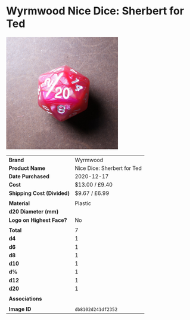 # Wyrmwood Nice Dice: Sherbert for Ted

<img src="https://raw.githubusercontent.com/jesskelsall/astarus-images/main/dice/db8102d241df2352.jpg" height="300" />

|||
| --- | --- |
| **Brand** | Wyrmwood |
| **Product Name** | Nice Dice: Sherbert for Ted |
| **Date Purchased** | 2020-12-17 |
| **Cost** | $13.00 / £9.40 |
| **Shipping Cost (Divided)** | $9.67 / £6.99 |
||
| **Material** | Plastic |
| **d20 Diameter (mm)** | |
| **Logo on Highest Face?** | No |
||
| **Total** | 7 |
| **d4** | 1 |
| **d6** | 1 |
| **d8** | 1 |
| **d10** | 1 |
| **d%** | 1 |
| **d12** | 1 |
| **d20** | 1 |
||
| **Associations** | |
||
| **Image ID** | `db8102d241df2352` |
